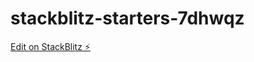 # stackblitz-starters-7dhwqz

[Edit on StackBlitz ⚡️](https://stackblitz.com/edit/stackblitz-starters-7dhwqz)